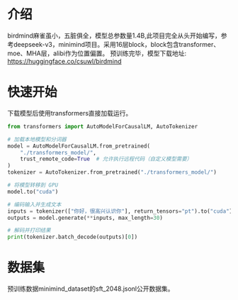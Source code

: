 # 介绍
birdmind麻雀虽小，五脏俱全，模型总参数量1.4B,此项目完全从头开始编写，参考deepseek-v3，minimind项目。采用16层block，block包含transformer、moe、MHA层，alibi作为位置偏置。
预训练完毕，模型下载地址: https://huggingface.co/csuwl/birdmind


# 快速开始
下载模型后使用transformers直接加载运行。
```python
from transformers import AutoModelForCausalLM, AutoTokenizer

# 加载本地模型和分词器
model = AutoModelForCausalLM.from_pretrained(
    "./transformers_model/",
    trust_remote_code=True  # 允许执行远程代码（自定义模型需要）
)
tokenizer = AutoTokenizer.from_pretrained("./transformers_model/")

# 将模型转移到 GPU
model.to("cuda")

# 编码输入并生成文本
inputs = tokenizer(["你好，很高兴认识你"], return_tensors="pt").to("cuda")
outputs = model.generate(**inputs, max_length=30)

# 解码并打印结果
print(tokenizer.batch_decode(outputs)[0])
```

# 数据集 
预训练数据minimind_dataset的sft_2048.jsonl公开数据集。